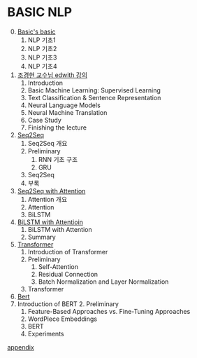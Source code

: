 # BASIC NLP

0. [Basic's basic](https://github.com/KhelKim/basic-nlp/tree/master/basic)
   1. NLP 기초1
   2. NLP 기초2
   3. NLP 기초3
   4. NLP 기초4
1. [조경현 교수님 edwith 강의](https://github.com/KhelKim/basic-nlp/tree/master/edwith)
   1. Introduction
   2. Basic Machine Learning: Supervised Learning
   3. Text Classification & Sentence Representation
   4. Neural Language Models
   5. Neural Machine Translation
   6. Case Study
   7. Finishing the lecture
2. [Seq2Seq](https://github.com/KhelKim/basic-nlp/tree/master/seq2seq)
   1. Seq2Seq 개요
   2. Preliminary
      1. RNN 기초 구조
      2. GRU
   3. Seq2Seq
   4. 부록
3. [Seq2Seq with Attention](https://github.com/KhelKim/basic-nlp/tree/master/seq2seq_with_attention)
   1. Attention 개요
   2. Attention
   3. BiLSTM
4. [BiLSTM with Attentioin](https://github.com/KhelKim/basic-nlp/tree/master/BiLSTM_with_attention)
   1. BiLSTM with Attention
   2. Summary
5. [Transformer](https://github.com/KhelKim/basic-nlp/tree/master/transformer)
   1. Introduction of Transformer
   2. Preliminary
      1. Self-Attention
      2. Residual Connection
      3. Batch Normalization and Layer Normalization
   3. Transformer
6. [Bert](https://github.com/KhelKim/basic-nlp/tree/master/bert)
1. Introduction of BERT
   2. Preliminary
      1. Feature-Based Approaches vs. Fine-Tuning Approaches
      2. WordPiece Embeddings
   3. BERT
   4. Experiments

[appendix](https://github.com/KhelKim/basic-nlp/tree/master/appendix)